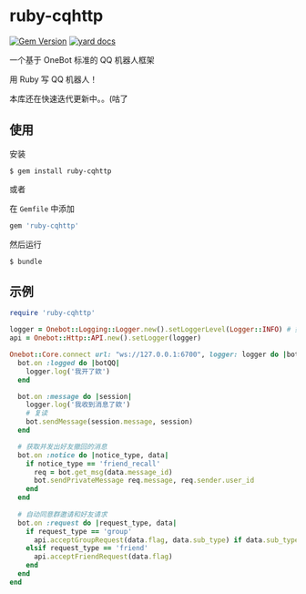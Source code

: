 # ruby-cqhttp

[![Gem Version](https://badge.fury.io/rb/ruby-cqhttp.svg)](https://badge.fury.io/rb/ruby-cqhttp)
[![yard docs](http://img.shields.io/badge/yard-docs-blue.svg)](https://www.rubydoc.info/gems/ruby-cqhttp/)

一个基于 OneBot 标准的 QQ 机器人框架

用 Ruby 写 QQ 机器人！

本库还在快速迭代更新中。。(咕了

## 使用

安装

    $ gem install ruby-cqhttp

或者

在 `Gemfile` 中添加

```ruby
gem 'ruby-cqhttp'
```

然后运行

    $ bundle

## 示例

```ruby
require 'ruby-cqhttp'

logger = Onebot::Logging::Logger.new().setLoggerLevel(Logger::INFO) # 如果需要 logger 可以直接建立
api = Onebot::Http::API.new().setLogger(logger)

Onebot::Core.connect url: "ws://127.0.0.1:6700", logger: logger do |bot|
  bot.on :logged do |botQQ|
    logger.log('我开了欸')
  end

  bot.on :message do |session|
    logger.log('我收到消息了欸')
    # 复读
    bot.sendMessage(session.message, session)
  end

  # 获取并发出好友撤回的消息
  bot.on :notice do |notice_type, data|
    if notice_type == 'friend_recall'
      req = bot.get_msg(data.message_id)
      bot.sendPrivateMessage req.message, req.sender.user_id
    end
  end
  
  # 自动同意群邀请和好友请求
  bot.on :request do |request_type, data|
    if request_type == 'group'
      api.acceptGroupRequest(data.flag, data.sub_type) if data.sub_type == 'invite'
    elsif request_type == 'friend'
      api.acceptFriendRequest(data.flag)
    end
  end
end
```
